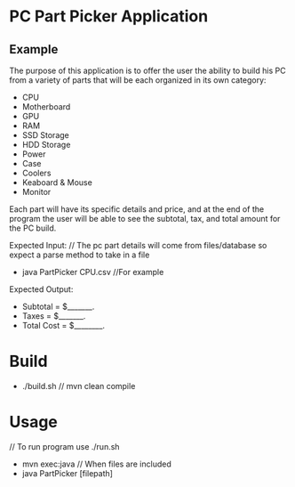 # PC Part Picker Application

## Example
The purpose of this application is to offer the user the
ability to build his PC from a variety of parts that will be
each organized in its own category:

- CPU
- Motherboard
- GPU
- RAM
- SSD Storage
- HDD Storage
- Power
- Case
- Coolers
- Keaboard & Mouse
- Monitor

Each part will have its specific details and price, and at the end of the program the user will
be able to see the subtotal, tax, and total amount for the PC build.

Expected Input:
// The pc part details will come from files/database so expect a parse method to take in a file
- java PartPicker CPU.csv //For example

Expected Output:
- Subtotal = $_______.
- Taxes = $_______.
- Total Cost = $________.

# Build
- ./build.sh
// mvn clean compile

# Usage
// To run program use ./run.sh
- mvn exec:java
// When files are included
- java PartPicker [filepath]